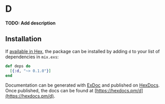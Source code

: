 # D

**TODO: Add description**

## Installation

If [available in Hex](https://hex.pm/docs/publish), the package can be installed
by adding `d` to your list of dependencies in `mix.exs`:

```elixir
def deps do
  [{:d, "~> 0.1.0"}]
end
```

Documentation can be generated with [ExDoc](https://github.com/elixir-lang/ex_doc)
and published on [HexDocs](https://hexdocs.pm). Once published, the docs can
be found at [https://hexdocs.pm/d](https://hexdocs.pm/d).

